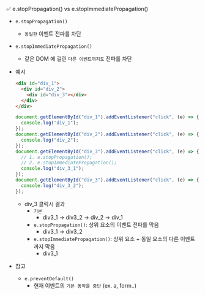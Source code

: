 ✅ e.stopPropagation() vs e.stopImmediatePropagation()

- `e.stopPropagation()`
  - `동일한` 이벤트 전파를 차단
- `e.stopImmediatePropagation()`

  - 같은 DOM 에 걸린 `다른 이벤트까지도` 전파를 차단

- 예시

  ```html
  <div id="div_1">
    <div id="div_2">
      <div id="div_3"></div>
    </div>
  </div>
  ```

  ```js
  document.getElementById("div_1").addEventListener("click", (e) => {
    console.log("div_1");
  });
  document.getElementById("div_2").addEventListener("click", (e) => {
    console.log("div_2");
  });
  document.getElementById("div_3").addEventListener("click", (e) => {
    // 1. e.stopPropagation();
    // 2. e.stopImmediatePropagation();
    console.log("div_3_1");
  });
  document.getElementById("div_3").addEventListener("click", (e) => {
    console.log("div_3_2");
  });
  ```

  - div_3 클릭시 결과
    - `기본`
      - div3_1 -> div3_2 -> div_2 -> div_1
    - `e.stopPropagation()`: 상위 요소의 이벤트 전파를 막음
      - div3_1 -> div3_2
    - `e.stopImmediatePropagation()`: 상위 요소 + 동일 요소의 다른 이벤트까지 막음
      - div3_1

- 참고
  - `e.preventDefault()`
    - 현재 이벤트의 `기본 동작을 중단` (ex. a, form..)
